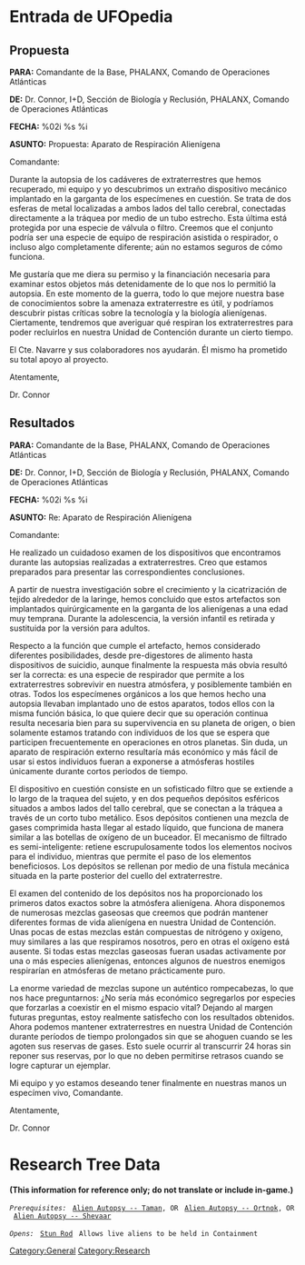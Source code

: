 # Entrada de UFOpedia

## Propuesta

**PARA:** Comandante de la Base, PHALANX, Comando de Operaciones
Atlánticas

**DE:** Dr. Connor, I+D, Sección de Biología y Reclusión, PHALANX,
Comando de Operaciones Atlánticas

**FECHA:** %02i %s %i

**ASUNTO:** Propuesta: Aparato de Respiración Alienígena

Comandante:

Durante la autopsia de los cadáveres de extraterrestres que hemos
recuperado, mi equipo y yo descubrimos un extraño dispositivo mecánico
implantado en la garganta de los especímenes en cuestión. Se trata de
dos esferas de metal localizadas a ambos lados del tallo cerebral,
conectadas directamente a la tráquea por medio de un tubo estrecho. Esta
última está protegida por una especie de válvula o filtro. Creemos que
el conjunto podría ser una especie de equipo de respiración asistida o
respirador, o incluso algo completamente diferente; aún no estamos
seguros de cómo funciona.

Me gustaría que me diera su permiso y la financiación necesaria para
examinar estos objetos más detenidamente de lo que nos lo permitió la
autopsia. En este momento de la guerra, todo lo que mejore nuestra base
de conocimientos sobre la amenaza extraterrestre es útil, y podríamos
descubrir pistas críticas sobre la tecnología y la biología alienígenas.
Ciertamente, tendremos que averiguar qué respiran los extraterrestres
para poder recluirlos en nuestra Unidad de Contención durante un cierto
tiempo.

El Cte. Navarre y sus colaboradores nos ayudarán. Él mismo ha prometido
su total apoyo al proyecto.

Atentamente,

Dr. Connor

## Resultados

**PARA:** Comandante de la Base, PHALANX, Comando de Operaciones
Atlánticas

**DE:** Dr. Connor, I+D, Sección de Biología y Reclusión, PHALANX,
Comando de Operaciones Atlánticas

**FECHA:** %02i %s %i

**ASUNTO:** Re: Aparato de Respiración Alienígena

Comandante:

He realizado un cuidadoso examen de los dispositivos que encontramos
durante las autopsias realizadas a extraterrestres. Creo que estamos
preparados para presentar las correspondientes conclusiones.

A partir de nuestra investigación sobre el crecimiento y la
cicatrización de tejido alrededor de la laringe, hemos concluido que
estos artefactos son implantados quirúrgicamente en la garganta de los
alienígenas a una edad muy temprana. Durante la adolescencia, la versión
infantil es retirada y sustituida por la versión para adultos.

Respecto a la función que cumple el artefacto, hemos considerado
diferentes posibilidades, desde pre-digestores de alimento hasta
dispositivos de suicidio, aunque finalmente la respuesta más obvia
resultó ser la correcta: es una especie de respirador que permite a los
extraterrestres sobrevivir en nuestra atmósfera, y posiblemente también
en otras. Todos los especímenes orgánicos a los que hemos hecho una
autopsia llevaban implantado uno de estos aparatos, todos ellos con la
misma función básica, lo que quiere decir que su operación continua
resulta necesaria bien para su supervivencia en su planeta de origen, o
bien solamente estamos tratando con individuos de los que se espera que
participen frecuentemente en operaciones en otros planetas. Sin duda, un
aparato de respiración externo resultaría más económico y más fácil de
usar si estos individuos fueran a exponerse a atmósferas hostiles
únicamente durante cortos periodos de tiempo.

El dispositivo en cuestión consiste en un sofisticado filtro que se
extiende a lo largo de la traquea del sujeto, y en dos pequeños
depósitos esféricos situados a ambos lados del tallo cerebral, que se
conectan a la tráquea a través de un corto tubo metálico. Esos depósitos
contienen una mezcla de gases comprimida hasta llegar al estado líquido,
que funciona de manera similar a las botellas de oxígeno de un buceador.
El mecanismo de filtrado es semi-inteligente: retiene escrupulosamente
todos los elementos nocivos para el individuo, mientras que permite el
paso de los elementos beneficiosos. Los depósitos se rellenan por medio
de una fístula mecánica situada en la parte posterior del cuello del
extraterrestre.

El examen del contenido de los depósitos nos ha proporcionado los
primeros datos exactos sobre la atmósfera alienígena. Ahora disponemos
de numerosas mezclas gaseosas que creemos que podrán mantener diferentes
formas de vida alienígena en nuestra Unidad de Contención. Unas pocas de
estas mezclas están compuestas de nitrógeno y oxígeno, muy similares a
las que respiramos nosotros, pero en otras el oxígeno está ausente. Si
todas estas mezclas gaseosas fueran usadas activamente por una o más
especies alienígenas, entonces algunos de nuestros enemigos respirarían
en atmósferas de metano prácticamente puro.

La enorme variedad de mezclas supone un auténtico rompecabezas, lo que
nos hace preguntarnos: ¿No sería más económico segregarlos por especies
que forzarlas a coexistir en el mismo espacio vital? Dejando al margen
futuras preguntas, estoy realmente satisfecho con los resultados
obtenidos. Ahora podemos mantener extraterrestres en nuestra Unidad de
Contención durante períodos de tiempo prolongados sin que se ahoguen
cuando se les agoten sus reservas de gases. Esto suele ocurrir al
transcurrir 24 horas sin reponer sus reservas, por lo que no deben
permitirse retrasos cuando se logre capturar un ejemplar.

Mi equipo y yo estamos deseando tener finalmente en nuestras manos un
especímen vivo, Comandante.

Atentamente,

Dr. Connor

# Research Tree Data

**(This information for reference only; do not translate or include
in-game.)**

*`Prerequisites:`*
` `[`Alien Autopsy -- Taman`](Aliens/Taman "wikilink")`, OR`
` `[`Alien Autopsy -- Ortnok`](Aliens/Ortnok "wikilink")`, OR`
` `[`Alien Autopsy -- Shevaar`](Aliens/Shevaar "wikilink")

*`Opens:`*
` `[`Stun Rod`](Equipment/Secondary_Weapons/Stun_Rod "wikilink")
` Allows live aliens to be held in Containment`

[Category:General](Category:General "wikilink")
[Category:Research](Category:Research "wikilink")